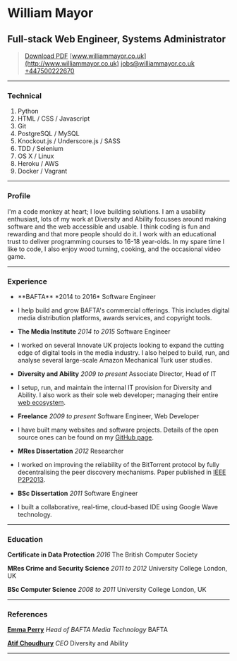 # William Mayor
## Full-stack Web Engineer, Systems Administrator

> [Download PDF](WilliamMayor-CV.pdf)
> [www.williammayor.co.uk](http://www.williammayor.co.uk)
> <jobs@williammayor.co.uk>
> [+447500222670](tel:+447500222670)

-------

### Technical

1. Python
1. HTML / CSS / Javascript
1. Git
1. PostgreSQL / MySQL
1. Knockout.js / Underscore.js / SASS
1. TDD / Selenium
1. OS X / Linux
1. Heroku / AWS
1. Docker / Vagrant

------

### Profile

I'm a code monkey at heart; I love building solutions. I am a usability enthusiast, lots of my work at Diversity and Ability focusses around making software and the web accessible and usable. I think coding is fun and rewarding and that more people should do it. I work with an educational trust to deliver programming courses to 16-18 year-olds. In my spare time I like to code, I also enjoy wood turning, cooking, and the occasional video game.

------

### Experience

 - <p>**BAFTA** *2014 to 2016*
   Software Engineer</p>
 -  I help build and grow BAFTA's commercial offerings. This includes digital media distribution platforms, awards services, and copyright tools.

 - **The Media Institute** *2014 to 2015*
    Software Engineer
 -  I worked on several Innovate UK projects looking to expand the cutting edge of digital tools in the media industry. I also helped to build, run, and analyse several large-scale Amazon Mechanical Turk user studies.

 - **Diversity and Ability** *2009 to present*
    Associate Director, Head of IT
 - I setup, run, and maintain the internal IT provision for Diversity and Ability. I also work as their sole web developer; managing their entire [web ecosystem](https://www.dnamatters.co.uk).

 - **Freelance** *2009 to present*
    Software Engineer, Web Developer
 - I have built many websites and software projects. Details of the open source ones can be found on my [GitHub page](http://github.com/WilliamMayor).

 - **MRes Dissertation** *2012*
    Researcher
 - I worked on improving the reliability of the BitTorrent protocol by fully decentralising the peer discovery mechanisms. Paper published in [IEEE P2P2013](http://dx.doi.org/10.1109/P2P.2013.6688715).

 - **BSc Dissertation** *2011*
    Software Engineer
 - <p>I built a collaborative, real-time, cloud-based IDE using Google Wave technology.</p>

------

### Education

**Certificate in Data Protection** *2016*
    The British Computer Society

**MRes Crime and Security Science** *2011 to 2012*
	University College London, UK

**BSc Computer Science** *2008 to 2011*
    University College London, UK

------

### References

**[Emma Perry](mailto:emma.perry@bafta.org)**  *Head of BAFTA Media Technology*
    BAFTA

**[Atif Choudhury](http://www.dnamatters.co.uk/about/team/atif.choudhury/)**  *CEO*
    Diversity and Ability

------

